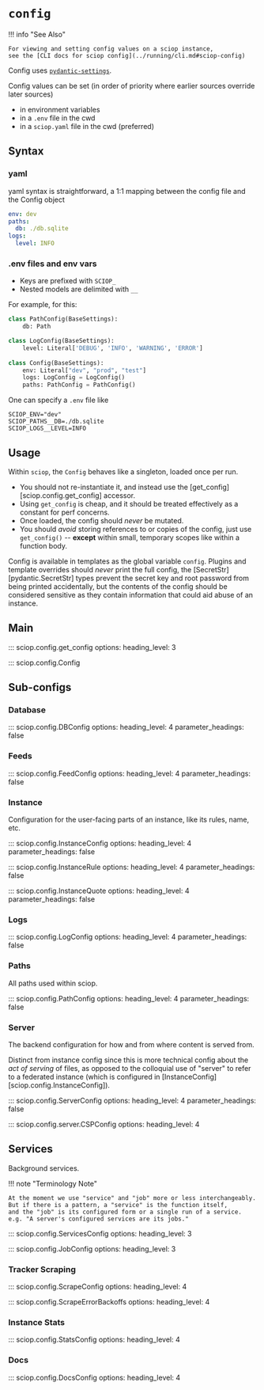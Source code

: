 # `config`

!!! info "See Also"

    For viewing and setting config values on a sciop instance,
    see the [CLI docs for sciop config](../running/cli.md#sciop-config)

Config uses [`pydantic-settings`](https://docs.pydantic.dev/latest/concepts/pydantic_settings/).

Config values can be set (in order of priority where earlier sources override later sources) 

- in environment variables
- in a `.env` file in the cwd
- in a `sciop.yaml` file in the cwd (preferred)

## Syntax

### yaml

yaml syntax is straightforward, a 1:1 mapping between the config file and the Config object
 
```yaml
env: dev
paths:
  db: ./db.sqlite
logs:
  level: INFO
```

### .env files and env vars

- Keys are prefixed with `SCIOP_`
- Nested models are delimited with `__`

For example, for this:

```python
class PathConfig(BaseSettings):
    db: Path

class LogConfig(BaseSettings):
    level: Literal['DEBUG', 'INFO', 'WARNING', 'ERROR']
    
class Config(BaseSettings):
    env: Literal["dev", "prod", "test"]
    logs: LogConfig = LogConfig()
    paths: PathConfig = PathConfig()
```

One can specify a `.env` file like

```env
SCIOP_ENV="dev"
SCIOP_PATHS__DB=./db.sqlite
SCIOP_LOGS__LEVEL=INFO
```

## Usage

Within `sciop`, the `Config` behaves like a singleton, loaded once per run.
- You should not re-instantiate it, and instead use the [get_config][sciop.config.get_config] accessor.
- Using `get_config` is cheap, and it should be treated effectively as a constant for perf concerns.
- Once loaded, the config should *never* be mutated.
- You should *avoid* storing references to or copies of the config,
  just use `get_config()` -- 
  **except** within small, temporary scopes like within a function body.

Config is available in templates as the global variable `config`.
Plugins and template overrides should *never* print the full config,
the [SecretStr][pydantic.SecretStr] types prevent the secret key and root password
from being printed accidentally, but the contents of the config should be considered sensitive
as they contain information that could aid abuse of an instance.

## Main

::: sciop.config.get_config
    options:
        heading_level: 3

::: sciop.config.Config

## Sub-configs

### Database

::: sciop.config.DBConfig
    options:
        heading_level: 4
        parameter_headings: false

### Feeds

::: sciop.config.FeedConfig
    options:
        heading_level: 4
        parameter_headings: false

### Instance

Configuration for the user-facing parts of an instance, like its rules, name, etc.

::: sciop.config.InstanceConfig
    options:
        heading_level: 4
        parameter_headings: false

::: sciop.config.InstanceRule
    options:
        heading_level: 4
        parameter_headings: false

::: sciop.config.InstanceQuote
    options:
        heading_level: 4
        parameter_headings: false

### Logs

::: sciop.config.LogConfig
    options:
        heading_level: 4
        parameter_headings: false

### Paths

All paths used within sciop.

::: sciop.config.PathConfig
    options:
        heading_level: 4
        parameter_headings: false

### Server

The backend configuration for how and from where content is served from.

Distinct from instance config since this is more technical config about the *act of serving*
of files, as opposed to the colloquial use of "server" to refer to a federated instance
(which is configured in [InstanceConfig][sciop.config.InstanceConfig]).

::: sciop.config.ServerConfig
    options:
        heading_level: 4
        parameter_headings: false

::: sciop.config.server.CSPConfig
    options:
        heading_level: 4

## Services

Background services.

!!! note "Terminology Note"

    At the moment we use "service" and "job" more or less interchangeably.
    But if there is a pattern, a "service" is the function itself, 
    and the "job" is its configured form or a single run of a service.
    e.g. "A server's configured services are its jobs."

::: sciop.config.ServicesConfig
    options:
        heading_level: 3

::: sciop.config.JobConfig
    options:
        heading_level: 3

### Tracker Scraping

::: sciop.config.ScrapeConfig
    options:
        heading_level: 4

::: sciop.config.ScrapeErrorBackoffs
    options:
        heading_level: 4

### Instance Stats

::: sciop.config.StatsConfig
    options:
        heading_level: 4

### Docs

::: sciop.config.DocsConfig
    options:
        heading_level: 4